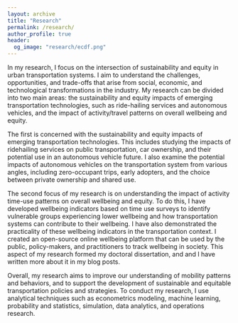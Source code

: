```yaml
---
layout: archive
title: "Research"
permalink: /research/
author_profile: true
header:
  og_image: "research/ecdf.png"
---
```


In my research, I focus on the intersection of sustainability and equity in urban transportation systems. I aim to understand the challenges, opportunities, and trade-offs that arise from social, economic, and technological transformations in the industry. My research can be divided into two main areas: the sustainability and equity impacts of emerging transportation technologies, such as ride-hailing services and autonomous vehicles, and the impact of activity/travel patterns on overall wellbeing and equity.

 The first is concerned with the sustainability and equity impacts of emerging transportation technologies. This includes studying the impacts of ridehailing services on public transportation, car ownership, and their potential use in an autonomous vehicle future. I also examine the potential impacts of autonomous vehicles on the transportation system from various angles, including zero-occupant trips, early adopters, and the choice between private ownership and shared use. 

The second focus of my research is on understanding the impact of activity time-use patterns on overall wellbeing and equity. To do this, I have developed wellbeing indicators based on time use surveys to identify vulnerable groups experiencing lower wellbeing and how transportation systems can contribute to their wellbeing. I have also demonstrated the practicality of these wellbeing indicators in the transportation context. I created an open-source online wellbeing platform that can be used by the public, policy-makers, and practitioners to track wellbeing in society. This aspect of my research formed my doctoral dissertation, and and I have written more about it in my blog posts.

Overall, my research aims to improve our understanding of mobility patterns and behaviors, and to support the development of sustainable and equitable transportation policies and strategies. To conduct my research, I use analytical techniques such as econometrics modeling, machine learning, probability and statistics, simulation, data analytics, and operations research.